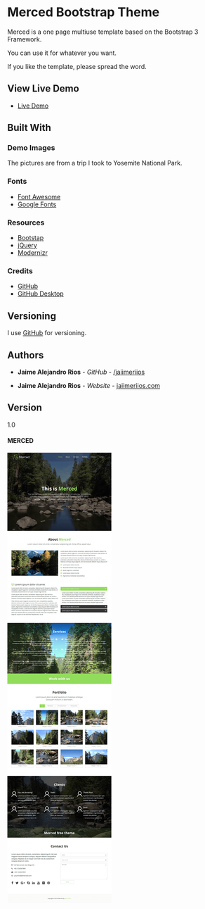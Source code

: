 # Merced Bootstrap Theme

Merced is a one page multiuse template based on the Bootstrap 3 Framework.

You can use it for whatever you want.

If you like the template, please spread the word.


## View Live Demo

* [Live Demo](http://jaiimeriios.com/portfolio/merced-demo/index.html)

## Built With

### Demo Images

The pictures are from a trip I took to Yosemite National Park.

### Fonts

* [Font Awesome](https://fontawesome.com)
* [Google Fonts](https://fontawesome.com)

### Resources

* [Bootstap](https://getbootstrap.com)
* [jQuery](https://jquery.com)
* [Modernizr](https://modernizr.com)

### Credits

* [GitHub](https://github.com/)
* [GitHub Desktop](https://desktop.github.com/)


## Versioning

I use [GitHub](https://github.com/jaiimeriios/Bootstrap-Theme-Merced) for versioning.

## Authors

* **Jaime Alejandro Rios** - *GitHub* - [/jaiimeriios](https://github.com/jaiimeriios)

* **Jaime Alejandro Rios** - *Website* - [jaiimeriios.com](http://jaiimeriios.com)

## Version

1.0

#### MERCED
![Image of Merced Theme](https://raw.githubusercontent.com/jaiimeriios/Bootstrap-Theme-Merced/master/images/home.png)

